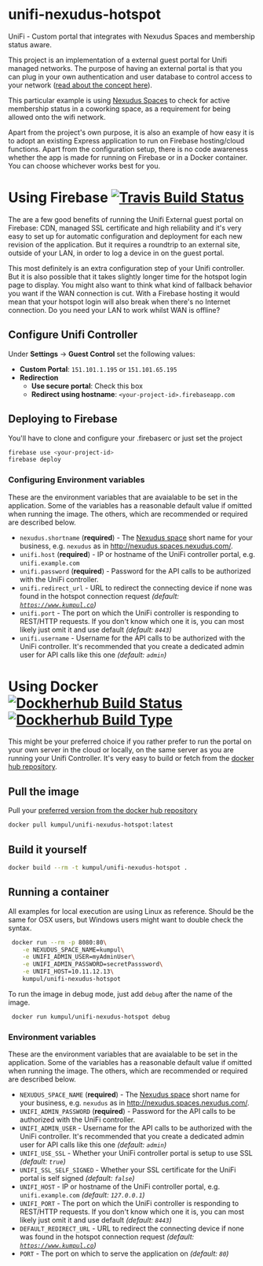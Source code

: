 # unifi-nexudus-hotspot
UniFi - Custom portal that integrates with Nexudus Spaces and membership status aware.

This project is an implementation of a external guest portal for Unifi managed networks. The purpose of having an external portal is that you can plug in your own authentication and user database to control access to your network ([read about the concept here](https://help.ubnt.com/hc/en-us/articles/204950374-UniFi-Custom-Portal-With-Individual-Usernames-and-Passwords-)).

This particular example is using [Nexudus Spaces](http://coworking.nexudus.com/) to check for active membership status in a coworking space, as a requirement for being allowed onto the wifi network.

Apart from the project's own purpose, it is also an example of  how easy it is to adopt an existing Express application to run on Firebase hosting/cloud functions. Apart from the configuration setup, there is no code awareness whether the app is made for running on Firebase or in a Docker container. You can choose whichever works best for you.

# Using Firebase [![Travis Build Status](https://img.shields.io/travis/DennisAlund/unifi-nexudus-hotspot.svg)](https://travis-ci.org/DennisAlund/unifi-nexudus-hotspot/builds)

The are a few good benefits of running the Unifi External guest portal on Firebase: CDN, managed SSL certificate and high reliability and it's very easy to set up for automatic configuration and deployment for each new revision of the application. But it requires a roundtrip to an external site, outside of your LAN, in order to log a device in on the guest portal. 

This most definitely is an extra configuration step of your Unifi controller. But it is also possible that it takes slightly longer time for the hotspot login page to display. You might also want to think what kind of fallback behavior you want if the WAN connection is cut. With a Firebase hosting it would mean that your hotspot login will also break when there's no Internet connection. Do you need your LAN to work whilst WAN is offline?

## Configure Unifi Controller
Under **Settings** &rarr; **Guest Control** set the following values:

* **Custom Portal**: `151.101.1.195` or `151.101.65.195`
* **Redirection**
    - **Use secure portal**: Check this box
    - **Redirect using hostname**: `<your-project-id>.firebaseapp.com`

## Deploying to Firebase
You'll have to clone and configure your .firebaserc or just set the project

```bash
firebase use <your-project-id>
firebase deploy
```

### Configuring Environment variables
These are the environment variables that are avaialable to be set in the application. Some of the variables has a reasonable default value if omitted when running the image. The others, which are recommended or required are described below.

* `nexudus.shortname` (**required**) - The [Nexudus space](http://coworking.nexudus.com/) short name for your business, e.g. `nexudus` as in http://nexudus.spaces.nexudus.com/.
* `unifi.host` (**required**) - IP or hostname of the UniFi controller portal, e.g. `unifi.example.com`
* `unifi.password` (**required**) - Password for the API calls to be authorized with the UniFi controller.
* `unifi.redirect_url` - URL to redirect the connecting device if none was found in the hotspot connection request *(default: [`https://www.kumpul.co`](https://www.kumpul.co))*
* `unifi.port` - The port on which the UniFi controller is responding to REST/HTTP requests. If you don't know which one it is, you can most likely just omit it and use default *(default: `8443`)*
* `unifi.username` - Username for the API calls to be authorized with the UniFi controller. It's recommended that you create a dedicated admin user for API calls like this one *(default: `admin`)*

# Using Docker [![Dockherhub Build Status](https://img.shields.io/docker/build/kumpul/unifi-nexudus-hotspot.svg)](https://hub.docker.com/r/kumpul/unifi-nexudus-hotspot/builds/) [![Dockherhub Build Type](https://img.shields.io/docker/automated/kumpul/unifi-nexudus-hotspot.svg)](https://hub.docker.com/r/kumpul/unifi-nexudus-hotspot/builds/)

This might be your preferred choice if you rather prefer to run the portal on your own server in the cloud or locally, on the same server as you are running your Unifi Controller. It's very easy to build or fetch from the [docker hub repository](https://hub.docker.com/r/kumpul/unifi-nexudus-hotspot/).

## Pull the image
Pull your [preferred version from the docker hub repository](https://hub.docker.com/r/kumpul/unifi-nexudus-hotspot/tags/)

```bash
docker pull kumpul/unifi-nexudus-hotspot:latest
```


## Build it yourself

```bash
docker build --rm -t kumpul/unifi-nexudus-hotspot .
```

## Running a container
All examples for local execution are using Linux as reference. Should be the same for OSX users, but Windows users might want to double check the syntax.

```bash
 docker run --rm -p 8080:80\
    -e NEXUDUS_SPACE_NAME=kumpul\
    -e UNIFI_ADMIN_USER=myAdminUser\
    -e UNIFI_ADMIN_PASSWORD=secretPasssword\
    -e UNIFI_HOST=10.11.12.13\
    kumpul/unifi-nexudus-hotspot
```

To run the image in debug mode, just add `debug` after the name of the image.

```bash
 docker run kumpul/unifi-nexudus-hotspot debug
 ```

### Environment variables
These are the environment variables that are avaialable to be set in the application. Some of the variables has a reasonable default value if omitted when running the image. The others, which are recommended or required are described below.

* `NEXUDUS_SPACE_NAME` (**required**) - The [Nexudus space](http://coworking.nexudus.com/) short name for your business, e.g. `nexudus` as in http://nexudus.spaces.nexudus.com/.
* `UNIFI_ADMIN_PASSWORD` (**required**) - Password for the API calls to be authorized with the UniFi controller.
* `UNIFI_ADMIN_USER` - Username for the API calls to be authorized with the UniFi controller. It's recommended that you create a dedicated admin user for API calls like this one *(default: `admin`)*
* `UNIFI_USE_SSL` - Whether your UniFi controller portal is setup to use SSL *(default: `true`)*
* `UNIFI_SSL_SELF_SIGNED` - Whether your SSL certificate for the UniFi portal is self signed *(default: `false`)*
* `UNIFI_HOST` - IP or hostname of the UniFi controller portal, e.g. `unifi.example.com` *(default: `127.0.0.1`)*
* `UNIFI_PORT` - The port on which the UniFi controller is responding to REST/HTTP requests. If you don't know which one it is, you can most likely just omit it and use default *(default: `8443`)*
* `DEFAULT_REDIRECT_URL` - URL to redirect the connecting device if none was found in the hotspot connection request *(default: [`https://www.kumpul.co`](https://www.kumpul.co))*
* `PORT` - The port on which to serve the application on *(default: `80`)*
